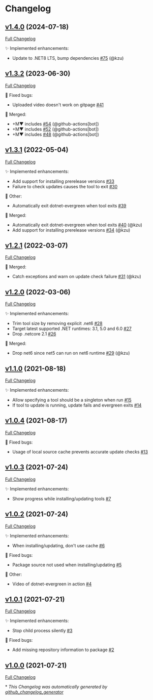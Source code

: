 # Changelog

## [v1.4.0](https://github.com/devlooped/dotnet-evergreen/tree/v1.4.0) (2024-07-18)

[Full Changelog](https://github.com/devlooped/dotnet-evergreen/compare/v1.3.2...v1.4.0)

:sparkles: Implemented enhancements:

- Update to .NET8 LTS, bump dependencies [\#75](https://github.com/devlooped/dotnet-evergreen/pull/75) (@kzu)

## [v1.3.2](https://github.com/devlooped/dotnet-evergreen/tree/v1.3.2) (2023-06-30)

[Full Changelog](https://github.com/devlooped/dotnet-evergreen/compare/v1.3.1...v1.3.2)

:bug: Fixed bugs:

- Uploaded video doesn't work on gitpage [\#41](https://github.com/devlooped/dotnet-evergreen/issues/41)

:twisted_rightwards_arrows: Merged:

- +M▼ includes [\#54](https://github.com/devlooped/dotnet-evergreen/pull/54) (@github-actions[bot])
- +M▼ includes [\#52](https://github.com/devlooped/dotnet-evergreen/pull/52) (@github-actions[bot])
- +M▼ includes [\#48](https://github.com/devlooped/dotnet-evergreen/pull/48) (@github-actions[bot])

## [v1.3.1](https://github.com/devlooped/dotnet-evergreen/tree/v1.3.1) (2022-05-04)

[Full Changelog](https://github.com/devlooped/dotnet-evergreen/compare/v1.2.1...v1.3.1)

:sparkles: Implemented enhancements:

- Add support for installing prerelease versions [\#33](https://github.com/devlooped/dotnet-evergreen/issues/33)
- Failure to check updates causes the tool to exit [\#30](https://github.com/devlooped/dotnet-evergreen/issues/30)

:hammer: Other:

- Automatically exit dotnet-evergreen when tool exits [\#39](https://github.com/devlooped/dotnet-evergreen/issues/39)

:twisted_rightwards_arrows: Merged:

- Automatically exit dotnet-evergreen when tool exits [\#40](https://github.com/devlooped/dotnet-evergreen/pull/40) (@kzu)
- Add support for installing prerelease versions [\#34](https://github.com/devlooped/dotnet-evergreen/pull/34) (@kzu)

## [v1.2.1](https://github.com/devlooped/dotnet-evergreen/tree/v1.2.1) (2022-03-07)

[Full Changelog](https://github.com/devlooped/dotnet-evergreen/compare/v1.2.0...v1.2.1)

:twisted_rightwards_arrows: Merged:

- Catch exceptions and warn on update check failure [\#31](https://github.com/devlooped/dotnet-evergreen/pull/31) (@kzu)

## [v1.2.0](https://github.com/devlooped/dotnet-evergreen/tree/v1.2.0) (2022-03-06)

[Full Changelog](https://github.com/devlooped/dotnet-evergreen/compare/v1.1.0...v1.2.0)

:sparkles: Implemented enhancements:

- Trim tool size by removing explicit .net6 [\#28](https://github.com/devlooped/dotnet-evergreen/issues/28)
- Target latest supported .NET runtimes: 3.1, 5.0 and 6.0 [\#27](https://github.com/devlooped/dotnet-evergreen/issues/27)
- Drop .netcore 2.1 [\#26](https://github.com/devlooped/dotnet-evergreen/issues/26)

:twisted_rightwards_arrows: Merged:

- Drop net6 since net5 can run on net6 runtime [\#29](https://github.com/devlooped/dotnet-evergreen/pull/29) (@kzu)

## [v1.1.0](https://github.com/devlooped/dotnet-evergreen/tree/v1.1.0) (2021-08-18)

[Full Changelog](https://github.com/devlooped/dotnet-evergreen/compare/v1.0.4...v1.1.0)

:sparkles: Implemented enhancements:

- Allow specifying a tool should be a singleton when run [\#15](https://github.com/devlooped/dotnet-evergreen/issues/15)
- If tool to update is running, update fails and evergreen exits [\#14](https://github.com/devlooped/dotnet-evergreen/issues/14)

## [v1.0.4](https://github.com/devlooped/dotnet-evergreen/tree/v1.0.4) (2021-08-17)

[Full Changelog](https://github.com/devlooped/dotnet-evergreen/compare/v1.0.3...v1.0.4)

:bug: Fixed bugs:

- Usage of  local source cache prevents accurate update checks [\#13](https://github.com/devlooped/dotnet-evergreen/issues/13)

## [v1.0.3](https://github.com/devlooped/dotnet-evergreen/tree/v1.0.3) (2021-07-24)

[Full Changelog](https://github.com/devlooped/dotnet-evergreen/compare/v1.0.2...v1.0.3)

:sparkles: Implemented enhancements:

- Show progress while installing/updating tools [\#7](https://github.com/devlooped/dotnet-evergreen/issues/7)

## [v1.0.2](https://github.com/devlooped/dotnet-evergreen/tree/v1.0.2) (2021-07-24)

[Full Changelog](https://github.com/devlooped/dotnet-evergreen/compare/v1.0.1...v1.0.2)

:sparkles: Implemented enhancements:

- When installing/updating, don't use cache [\#6](https://github.com/devlooped/dotnet-evergreen/issues/6)

:bug: Fixed bugs:

- Package source not used when installing/updating [\#5](https://github.com/devlooped/dotnet-evergreen/issues/5)

:hammer: Other:

- Video of dotnet-evergreen in action [\#4](https://github.com/devlooped/dotnet-evergreen/issues/4)

## [v1.0.1](https://github.com/devlooped/dotnet-evergreen/tree/v1.0.1) (2021-07-21)

[Full Changelog](https://github.com/devlooped/dotnet-evergreen/compare/v1.0.0...v1.0.1)

:sparkles: Implemented enhancements:

- Stop child process silently [\#3](https://github.com/devlooped/dotnet-evergreen/issues/3)

:bug: Fixed bugs:

- Add missing repository information to package [\#2](https://github.com/devlooped/dotnet-evergreen/issues/2)

## [v1.0.0](https://github.com/devlooped/dotnet-evergreen/tree/v1.0.0) (2021-07-21)

[Full Changelog](https://github.com/devlooped/dotnet-evergreen/compare/e24711c6b7dff84d1f75ce3eca12296d36197096...v1.0.0)



\* *This Changelog was automatically generated by [github_changelog_generator](https://github.com/github-changelog-generator/github-changelog-generator)*
